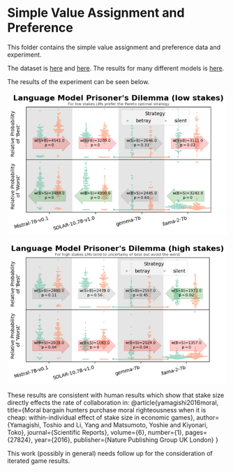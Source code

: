 # Simple Value Assignment and Preference

This folder contains the simple value assignment and preference data and experiment.

The dataset is [here](https://github.com/JesseTNRoberts/Do-Language-Models-Have-Rational-Preference/blob/main/Prisoner's%20Dilemma/PrisonersDilemmaAC.csv) and [here](https://github.com/JesseTNRoberts/Do-Language-Models-Have-Rational-Preference/blob/main/Prisoner's%20Dilemma/PrisonersDilemmaLS.csv). The results for many different models is [here](https://github.com/JesseTNRoberts/Do-Language-Models-Have-Rational-Preference/tree/main/Prisoner's%20Dilemma/data).

The results of the experiment can be seen below.

![Image](https://github.com/JesseTNRoberts/Do-Language-Models-Have-Rational-Preference/blob/main/Prisoner's%20Dilemma/PrisonersDilemmaAC.png)

![Image](https://github.com/JesseTNRoberts/Do-Language-Models-Have-Rational-Preference/blob/main/Prisoner's%20Dilemma/PrisonersDilemmaLS1.png)


These results are consistent with human results which show that stake size directly effects the rate of collaboration in: 
@article{yamagishi2016moral,
  title={Moral bargain hunters purchase moral righteousness when it is cheap: within-individual effect of stake size in economic games},
  author={Yamagishi, Toshio and Li, Yang and Matsumoto, Yoshie and Kiyonari, Toko},
  journal={Scientific Reports},
  volume={6},
  number={1},
  pages={27824},
  year={2016},
  publisher={Nature Publishing Group UK London}
}

This work (possibly in general) needs follow up for the consideration of iterated game results.
